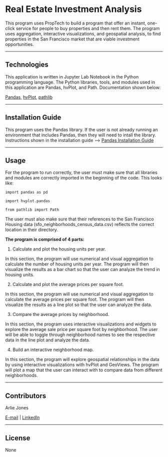 # Real Estate Investment Analysis


This program uses PropTech to build a program that offer an instant, one-click service for people to buy properties and then rent them. The program uses aggregation, interactive visualizations, and geospatial analysis, to find properties in the San Francisco market that are viable investment opportunities.

----

## Technologies
This application is written in Jupyter Lab Notebook in the Python programming language. The Python libraries, tools, and modules used in this application are Pandas, hvPlot, and Path. Documentation shown below:

[Pandas](https://pandas.pydata.org/docs/index.html), [hvPlot](https://hvplot.holoviz.org/), [pathlib](https://docs.python.org/3/library/pathlib.html)

----

## Installation Guide
This program uses the Pandas library. If the user is not already running an environment that includes Pandas, then they will need to intall the library. Instructions shown in the installation guide --> [Pandas Installation Guide](https://pandas.pydata.org/docs/getting_started/install.html)

----

## Usage
For the program to run correctly, the user must make sure that all libraries and modules are correctly imported in the beginning of the code. This looks like:

    import pandas as pd
    
    import hvplot.pandas

    from pathlib import Path

The user must also make sure that their references to the San Francisco Housing data (sfo_neighborhoods_census_data.csv) reflects the correct location in their directory.

**The program is comprised of 4 parts:**

1. Calculate and plot the housing units per year.

In this section, the program will use numerical and visual aggregation to calculate the number of housing units per year. The program will then visualize the results as a bar chart so that the user can analyze the trend in housing units.

2. Calculate and plot the average prices per square foot.

In this section, the program will use numerical and visual aggregation to calculate the average prices per square foot. The program will then visualize the results as a line plot so that the user can analyze the data.

3. Compare the average prices by neighborhood.

In this section, the program uses interactive visualizations and widgets to explore the average sale price per square foot by neighborhood. The user will be able to toggle through neighborhood names to see the respective data in the line plot and analyze the data.

4. Build an interactive neighborhood map.

In this section, the program will explore geospatial relationships in the data by using interactive visualizations with hvPlot and GeoViews. The program will plot a map that the user can interact with to compare data from different neighborhoods. 

----

## Contributors

Arlie Jones

[E-mail](arliejones98@gmail.com)  |  [LinkedIn](https://www.linkedin.com/in/arlie-jones-020092159/)

----

## License

None